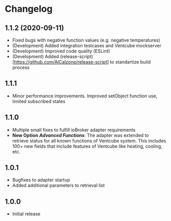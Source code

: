 # Changelog
<!--
	Placeholder for the next version (add instead of version-number-headline below):
	## __WORK IN PROGRESS__
-->
## 1.1.2 (2020-09-11)
* Fixed bugs with negative function values (e.g. negative temperatures)
* (Development) Added integration testcases and Ventcube mockserver
* (Development) Improved code quality (ESLint)
* (Development) Added (release-script)[https://github.com/AlCalzone/release-script] to standartize build process

## 1.1.1
* Minor performance improvements. Improved setObject function use, limited subscribed states
 
## 1.1.0
* Multiple small fixes to fulfill ioBroker adapter requirements
* **New Option** ***Advanced Functions***: The adapter was extended to retrieve status for all known functions of Ventcube system. This includes 100+ new fields that include features of Ventcube like heating, cooling, etc.

## 1.0.1
* Bugfixes to adapter startup
* Added additional parameters to retrieval list

## 1.0.0
* Initial release
